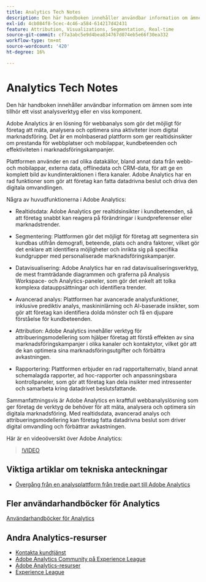 ```yaml
---
title: Analytics Tech Notes
description: Den här handboken innehåller användbar information om ämnen som inte tillhör ett visst analysverktyg eller en viss komponent.
exl-id: 4cb084f8-5cec-4c46-a584-614217d42431
feature: Attribution, Visualizations, Segmentation, Real-time
source-git-commit: cf7a3abc5e9d4bea834767d074eb5e66f30ea332
workflow-type: tm+mt
source-wordcount: '420'
ht-degree: 16%

---
```


# Analytics Tech Notes

Den här handboken innehåller användbar information om ämnen som inte tillhör ett visst analysverktyg eller en viss komponent.

Adobe Analytics är en lösning för webbanalys som gör det möjligt för företag att mäta, analysera och optimera sina aktiviteter inom digital marknadsföring. Det är en molnbaserad plattform som ger realtidsinsikter om prestanda för webbplatser och mobilappar, kundbeteenden och effektiviteten i marknadsföringskampanjer.

Plattformen använder en rad olika datakällor, bland annat data från webb- och mobilappar, externa data, offlinedata och CRM-data, för att ge en komplett bild av kundinteraktionen i flera kanaler. Adobe Analytics har en rad funktioner som gör att företag kan fatta datadrivna beslut och driva den digitala omvandlingen.

Några av huvudfunktionerna i Adobe Analytics:

* Realtidsdata: Adobe Analytics ger realtidsinsikter i kundbeteenden, så att företag snabbt kan reagera på förändringar i kundpreferenser eller marknadstrender.

* Segmentering: Plattformen gör det möjligt för företag att segmentera sin kundbas utifrån demografi, beteende, plats och andra faktorer, vilket gör det enklare att identifiera möjligheter och inrikta sig på specifika kundgrupper med personaliserade marknadsföringskampanjer.

* Datavisualisering: Adobe Analytics har en rad datavisualiseringsverktyg, de mest framträdande diagrammen och graferna på Analysis Workspace- och Analytics-paneler, som gör det enkelt att tolka komplexa datauppsättningar och identifiera trender.

* Avancerad analys: Plattformen har avancerade analysfunktioner, inklusive prediktiv analys, maskininlärning och AI-baserade insikter, som gör att företag kan identifiera dolda mönster och få en djupare förståelse för kundbeteenden.

* Attribution: Adobe Analytics innehåller verktyg för attribueringsmodellering som hjälper företag att förstå effekten av sina marknadsföringskampanjer i olika kanaler och kontaktytor, vilket gör att de kan optimera sina marknadsföringsutgifter och förbättra avkastningen.

* Rapportering: Plattformen erbjuder en rad rapportalternativ, bland annat schemalagda rapporter, ad hoc-rapporter och anpassningsbara kontrollpaneler, som gör att företag kan dela insikter med intressenter och samarbeta kring datadrivet beslutsfattande.

Sammanfattningsvis är Adobe Analytics en kraftfull webbanalyslösning som ger företag de verktyg de behöver för att mäta, analysera och optimera sin digitala marknadsföring. Med realtidsdata, avancerad analys och attribueringsmodellering kan företag fatta datadrivna beslut som driver digital omvandling och förbättrar avkastningen.

Här är en videoöversikt över Adobe Analytics:

>[!VIDEO](https://video.tv.adobe.com/v/27429/?quality=12)

## Viktiga artiklar om tekniska anteckningar

* [Övergång från en analysplattform från tredje part till Adobe Analytics](ga-to-aa/home.md)

## Fler användarhandböcker för Analytics

[Användarhandböcker för Analytics](https://experienceleague.adobe.com/docs/analytics.html)

## Andra Analytics-resurser

* [Kontakta kundtjänst](https://experienceleague.adobe.com/?support-solution=Analytics&amp;lang=sv#support)
* [Adobe Analytics Community på Experience League](https://experienceleaguecommunities.adobe.com/t5/adobe-analytics/ct-p/adobe-analytics-community)
* [Adobe Analytics-resurser](https://forums.adobe.com/message/10660755)
* [Experience League](https://landing.adobe.com/experience-league/)
